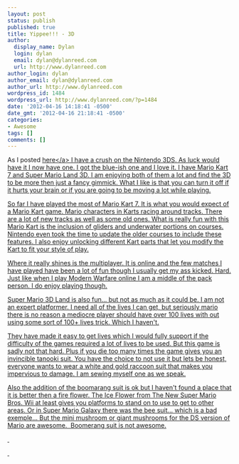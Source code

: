 ```yaml
---
layout: post
status: publish
published: true
title: Yippee!!! - 3D
author:
  display_name: Dylan
  login: dylan
  email: dylan@dylanreed.com
  url: http://www.dylanreed.com
author_login: dylan
author_email: dylan@dylanreed.com
author_url: http://www.dylanreed.com
wordpress_id: 1484
wordpress_url: http://www.dylanreed.com/?p=1484
date: '2012-04-16 14:18:41 -0500'
date_gmt: '2012-04-16 21:18:41 -0500'
categories:
- Awesome
tags: []
comments: []
---
```

<p>As I posted <a href="http:&#47;&#47;www.dylanreed.com&#47;2011&#47;03&#47;30&#47;nostalgic-target-adventures&#47;">here<&#47;a> I have a crush on the Nintendo 3DS. As luck would have it I now have one. I got the blue-ish one and I love it. I have Mario Kart 7 and Super Mario Land 3D. I am enjoying both of them a lot and find the 3D to be more then just a fancy gimmick. What I like is that you can turn it off if it hurts your brain or if you are going to be moving a lot while playing.</p>
<p>So far I have played the most of Mario Kart 7. It is what you would expect of a Mario Kart game. Mario characters in Karts racing around tracks. There are a lot of new tracks as well as some old ones. What is really fun with this Mario Kart is the inclusion of gliders and underwater portions on courses. Nintendo even took the time to update the older courses to include these features. I also enjoy unlocking different Kart parts that let you modify the Kart to fit your style of play.</p>
<p>Where it really shines is the multiplayer. It is online and the few matches I have played have been a lot of fun though I usually get my ass kicked. Hard. Just like when I play Modern Warfare online I am a middle of the pack person. I do enjoy playing though.</p>
<p>Super Mario 3D Land is also fun... but not as much as it could be. I am not an expert platformer. I need all of the lives I can get, but seriously mario there is no reason a mediocre player should have over 100 lives with out using some sort of 100+ lives trick. Which I haven't.</p>
<p>They have made it easy to get lives which I would fully support if the difficulty of the games required a lot of lives to be used. But this game is sadly not that hard. Plus if you die too many times the game gives you an invincible tanooki suit. You have the choice to not use it but lets be honest, everyone wants to wear a white and gold raccoon suit that makes you impervious to damage. I am sewing myself one as we speak.</p>
<p>Also the addition of the boomarang suit is ok but I haven't found a place that it is better then a fire flower. The Ice Flower from The New Super Mario Bros. Wii at least gives you platforms to stand on to use to get to other areas. Or in Super Mario Galaxy there was the bee suit... which is a bad exemple... But the mini mushroom or giant mushrooms for the DS version of Mario are awesome. &nbsp;Boomerang&nbsp;suit is not awesome.</p>
<p>&nbsp;</p>
<p>&nbsp;</p>
